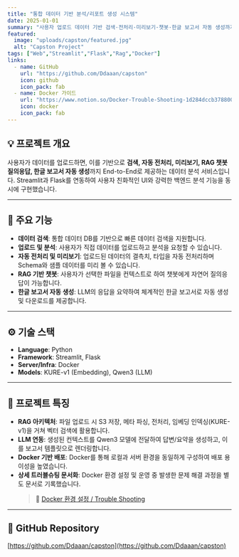 ```yaml
---
title: "통합 데이터 기반 분석/리포트 생성 시스템"
date: 2025-01-01
summary: "사용자 업로드 데이터 기반 검색·전처리·미리보기·챗봇·한글 보고서 자동 생성까지 제공하는 End-to-End 데이터 분석 서비스"
featured:
  image: "uploads/capston/featured.jpg"
  alt: "Capston Project"
tags: ["Web","Streamlit","Flask","Rag","Docker"]
links:
  - name: GitHub
    url: "https://github.com/Ddaaan/capston"
    icon: github
    icon_pack: fab
  - name: Docker 가이드
    url: "https://www.notion.so/Docker-Trouble-Shooting-1d284dccb3788007bf86c6856df9e8e6"
    icon: docker
    icon_pack: fab
---
```


## 💡 프로젝트 개요
사용자가 데이터를 업로드하면, 이를 기반으로 **검색, 자동 전처리, 미리보기, RAG 챗봇 질의응답, 한글 보고서 자동 생성**까지 End-to-End로 제공하는 데이터 분석 서비스입니다. Streamlit과 Flask를 연동하여 사용자 친화적인 UI와 강력한 백엔드 분석 기능을 동시에 구현했습니다.


---

## 🌟 주요 기능
- **데이터 검색**: 통합 데이터 DB를 기반으로 빠른 데이터 검색을 지원합니다.
- **업로드 및 분석**: 사용자가 직접 데이터를 업로드하고 분석을 요청할 수 있습니다.
- **자동 전처리 및 미리보기**: 업로드된 데이터의 결측치, 타입을 자동 전처리하며 Schema와 샘플 데이터를 미리 볼 수 있습니다.
- **RAG 기반 챗봇**: 사용자가 선택한 파일을 컨텍스트로 하여 챗봇에게 자연어 질의응답이 가능합니다.
- **한글 보고서 자동 생성**: LLM의 응답을 요약하여 체계적인 한글 보고서로 자동 생성 및 다운로드를 제공합니다.

---

## ⚙️ 기술 스택
- **Language**: Python
- **Framework**: Streamlit, Flask
- **Server/Infra**: Docker
- **Models**: KURE-v1 (Embedding), Qwen3 (LLM)

---

## 🚀 프로젝트 특징
- **RAG 아키텍처**: 파일 업로드 시 S3 저장, 메타 파싱, 전처리, 임베딩 인덱싱(KURE-v1)을 거쳐 벡터 검색에 활용합니다.
- **LLM 연동**: 생성된 컨텍스트를 Qwen3 모델에 전달하여 답변/요약을 생성하고, 이를 보고서 템플릿으로 렌더링합니다.
- **Docker 기반 배포**: Docker를 통해 로컬과 서버 환경을 동일하게 구성하여 배포 용이성을 높였습니다.
- **상세 트러블슈팅 문서화**: Docker 환경 설정 및 운영 중 발생한 문제 해결 과정을 별도 문서로 기록했습니다.
  > 🔧 [Docker 환경 설정 / Trouble Shooting](https://www.notion.so/Docker-Trouble-Shooting-1d284dccb3788007bf86c6856df9e8e6)

---

## 🔗 GitHub Repository
[https://github.com/Ddaaan/capston](https://github.com/Ddaaan/capston)